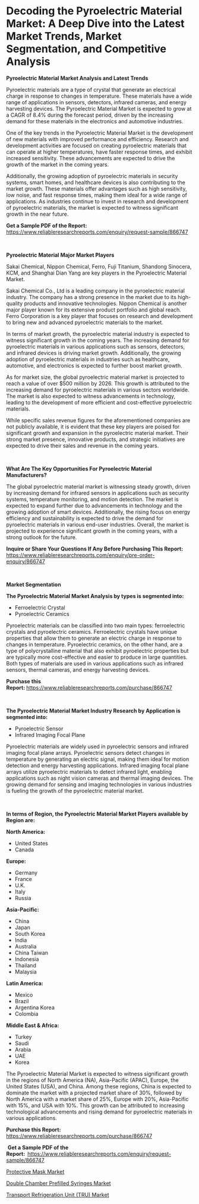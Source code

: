 <p><h1>Decoding the Pyroelectric Material Market: A Deep Dive into the Latest Market Trends, Market Segmentation, and Competitive Analysis</h1></p><p><strong>Pyroelectric Material Market Analysis and Latest Trends</strong></p>
<p><p>Pyroelectric materials are a type of crystal that generate an electrical charge in response to changes in temperature. These materials have a wide range of applications in sensors, detectors, infrared cameras, and energy harvesting devices. The Pyroelectric Material Market is expected to grow at a CAGR of 8.4% during the forecast period, driven by the increasing demand for these materials in the electronics and automotive industries.</p><p>One of the key trends in the Pyroelectric Material Market is the development of new materials with improved performance and efficiency. Research and development activities are focused on creating pyroelectric materials that can operate at higher temperatures, have faster response times, and exhibit increased sensitivity. These advancements are expected to drive the growth of the market in the coming years.</p><p>Additionally, the growing adoption of pyroelectric materials in security systems, smart homes, and healthcare devices is also contributing to the market growth. These materials offer advantages such as high sensitivity, low noise, and fast response times, making them ideal for a wide range of applications. As industries continue to invest in research and development of pyroelectric materials, the market is expected to witness significant growth in the near future.</p></p>
<p><strong>Get a Sample PDF of the Report:&nbsp;</strong> <a href="https://www.reliableresearchreports.com/enquiry/request-sample/866747">https://www.reliableresearchreports.com/enquiry/request-sample/866747</a></p>
<p>&nbsp;</p>
<p><strong>Pyroelectric Material Major Market Players</strong></p>
<p><p>Sakai Chemical, Nippon Chemical, Ferro, Fuji Titanium, Shandong Sinocera, KCM, and Shanghai Dian Yang are key players in the Pyroelectric Material Market.</p><p>Sakai Chemical Co., Ltd is a leading company in the pyroelectric material industry. The company has a strong presence in the market due to its high-quality products and innovative technologies. Nippon Chemical is another major player known for its extensive product portfolio and global reach. Ferro Corporation is a key player that focuses on research and development to bring new and advanced pyroelectric materials to the market.</p><p>In terms of market growth, the pyroelectric material industry is expected to witness significant growth in the coming years. The increasing demand for pyroelectric materials in various applications such as sensors, detectors, and infrared devices is driving market growth. Additionally, the growing adoption of pyroelectric materials in industries such as healthcare, automotive, and electronics is expected to further boost market growth.</p><p>As for market size, the global pyroelectric material market is projected to reach a value of over $500 million by 2026. This growth is attributed to the increasing demand for pyroelectric materials in various sectors worldwide. The market is also expected to witness advancements in technology, leading to the development of more efficient and cost-effective pyroelectric materials.</p><p>While specific sales revenue figures for the aforementioned companies are not publicly available, it is evident that these key players are poised for significant growth and expansion in the pyroelectric material market. Their strong market presence, innovative products, and strategic initiatives are expected to drive their sales and revenue in the coming years.</p></p>
<p>&nbsp;</p>
<p><strong>What Are The Key Opportunities For Pyroelectric Material Manufacturers?</strong></p>
<p><p>The global pyroelectric material market is witnessing steady growth, driven by increasing demand for infrared sensors in applications such as security systems, temperature monitoring, and motion detection. The market is expected to expand further due to advancements in technology and the growing adoption of smart devices. Additionally, the rising focus on energy efficiency and sustainability is expected to drive the demand for pyroelectric materials in various end-user industries. Overall, the market is projected to experience significant growth in the coming years, with a strong outlook for the future.</p></p>
<p><strong>Inquire or Share Your Questions If Any Before Purchasing This Report:</strong> <a href="https://www.reliableresearchreports.com/enquiry/pre-order-enquiry/866747">https://www.reliableresearchreports.com/enquiry/pre-order-enquiry/866747</a></p>
<p>&nbsp;</p>
<p><strong>Market Segmentation</strong></p>
<p><strong>The Pyroelectric Material Market Analysis by types is segmented into:</strong></p>
<p><ul><li>Ferroelectric Crystal</li><li>Pyroelectric Ceramics</li></ul></p>
<p><p>Pyroelectric materials can be classified into two main types: ferroelectric crystals and pyroelectric ceramics. Ferroelectric crystals have unique properties that allow them to generate an electric charge in response to changes in temperature. Pyroelectric ceramics, on the other hand, are a type of polycrystalline material that also exhibit pyroelectric properties but are typically more cost-effective and easier to produce in large quantities. Both types of materials are used in various applications such as infrared sensors, thermal cameras, and energy harvesting devices.</p></p>
<p><strong>Purchase this Report:&nbsp;</strong><a href="https://www.reliableresearchreports.com/purchase/866747">https://www.reliableresearchreports.com/purchase/866747</a></p>
<p>&nbsp;</p>
<p><strong>The Pyroelectric Material Market Industry Research by Application is segmented into:</strong></p>
<p><ul><li>Pyroelectric Sensor</li><li>Infrared Imaging Focal Plane</li></ul></p>
<p><p>Pyroelectric materials are widely used in pyroelectric sensors and infrared imaging focal plane arrays. Pyroelectric sensors detect changes in temperature by generating an electric signal, making them ideal for motion detection and energy harvesting applications. Infrared imaging focal plane arrays utilize pyroelectric materials to detect infrared light, enabling applications such as night vision cameras and thermal imaging devices. The growing demand for sensing and imaging technologies in various industries is fueling the growth of the pyroelectric material market.</p></p>
<p>&nbsp;</p>
<p><strong>In terms of Region, the Pyroelectric Material Market Players available by Region are:</strong></p>
<p>
    <p> <strong> North America: </strong>
        <ul>
            <li>United States</li>
            <li>Canada</li>
        </ul>
        </p> 
    <p> <strong> Europe: </strong>
        <ul>
            <li>Germany</li>
            <li>France</li>
            <li>U.K.</li>
            <li>Italy</li>
            <li>Russia</li>
        </ul>
        </p> 
    <p> <strong> Asia-Pacific: </strong>
        <ul>
            <li>China</li>
            <li>Japan</li>
            <li>South Korea</li>
            <li>India</li>
            <li>Australia</li>
            <li>China Taiwan</li>
            <li>Indonesia</li>
            <li>Thailand</li>
            <li>Malaysia</li>
        </ul>
        </p> 
    <p> <strong> Latin America: </strong>
        <ul>
            <li>Mexico</li>
            <li>Brazil</li>
            <li>Argentina Korea</li>
            <li>Colombia</li>
        </ul>
        </p> 
    <p> <strong> Middle East & Africa: </strong>
        <ul>
            <li>Turkey</li>
            <li>Saudi</li>
            <li>Arabia</li>
            <li>UAE</li>
            <li>Korea</li>
        </ul>
    </p>
    </p>
<p><p>The Pyroelectric Material Market is expected to witness significant growth in the regions of North America (NA), Asia-Pacific (APAC), Europe, the United States (USA), and China. Among these regions, China is expected to dominate the market with a projected market share of 30%, followed by North America with a market share of 25%, Europe with 20%, Asia-Pacific with 15%, and USA with 10%. This growth can be attributed to increasing technological advancements and rising demand for pyroelectric materials in various applications.</p></p>
<p><strong>Purchase this Report: </strong><a href="https://www.reliableresearchreports.com/purchase/866747">https://www.reliableresearchreports.com/purchase/866747</a></p>
<p>&nbsp;<strong>Get a Sample PDF of the Report:&nbsp;&nbsp;</strong><a href="https://www.reliableresearchreports.com/enquiry/request-sample/866747">https://www.reliableresearchreports.com/enquiry/request-sample/866747</a></p>
<p><strong></strong></p>
<p><p><a href="https://view.publitas.com/reportprime-1/decoding-the-protective-mask-market-a-deep-dive-into-the-latest-market-trends-market-segmentation-and-competitive-analysis/">Protective Mask Market</a></p><p><a href="https://view.publitas.com/reportprime-1/double-chamber-prefilled-syringes-market-dynamics-2024-2031-also-about-its-market-trends-projections-and-opportunities/">Double Chamber Prefilled Syringes Market</a></p><p><a href="https://view.publitas.com/reportprime-1/transport-refrigeration-unit-tru-market-size-market-share-and-global-market-analysis-report-2024-2031/">Transport Refrigeration Unit (TRU) Market</a></p></p>